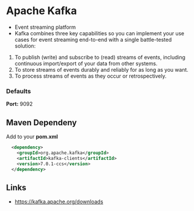 # Apache Kafka
- Event streaming platform
- Kafka combines three key capabilities so you can implement your use cases for event streaming end-to-end with a single battle-tested solution:
1) To publish (write) and subscribe to (read) streams of events, including continuous import/export of your data from other systems.
2) To store streams of events durably and reliably for as long as you want.
3) To process streams of events as they occur or retrospectively.


### Defaults
**Port:** 9092

## Maven Dependeny
Add to your **pom.xml**
```xml
  <dependency>
    <groupId>org.apache.kafka</groupId>
    <artifactId>kafka-clients</artifactId>
    <version>7.0.1-ccs</version>
  </dependency>
```

## Links
- https://kafka.apache.org/downloads
